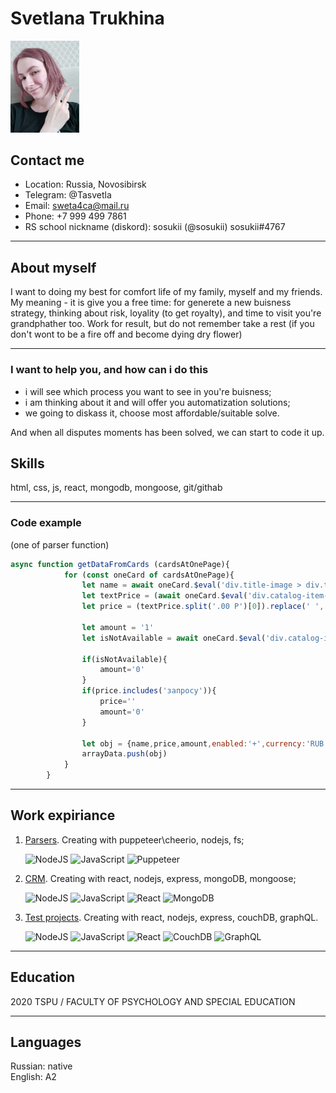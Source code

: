 # Svetlana Trukhina

<img src="./myphoto.jpg" width="110" alt="my photo here">

## Contact me  

* Location: Russia, Novosibirsk
* Telegram: @Tasvetla
* Email: sweta4ca@mail.ru
* Phone: +7 999 499 7861
* RS school nickname (diskord): sosukii (@sosukii) sosukii#4767

---

## About myself

I want to doing my best for comfort life of my family, myself and my friends. \
My meaning - it is give you a free time: for generete a new buisness strategy, thinking about risk, loyality (to get royalty), and time to visit you're grandphather too. Work for result, but do not remember take a rest (if you don't wont to be a fire off and become dying dry flower)

---

### I want to help you, and how can i do this

* i will see which process you want to see in you're buisness;
* i am thinking about it and will offer you automatization solutions;
* we going to diskass it, choose most affordable/suitable solve.

And when all disputes moments has been solved, we can start to code it up.

## Skills

html, css, js, react, mongodb, mongoose, git/githab

---

### Code example

(one of parser function)

```javascript
async function getDataFromCards (cardsAtOnePage){
            for (const oneCard of cardsAtOnePage){
                let name = await oneCard.$eval('div.title-image > div.title-wrap > a', e => e.textContent)
                let textPrice = (await oneCard.$eval('div.catalog-item-price > ul ', e => e.textContent)).split('Розничная цена: ')[1]
                let price = (textPrice.split('.00 Р')[0]).replace(' ','')

                let amount = '1'
                let isNotAvailable = await oneCard.$eval('div.catalog-item-quantity-wrap.authorized > div.catalog-item-quantity > div.region-quantity', e => e.textContent.includes('Нет'))

                if(isNotAvailable){
                    amount='0'
                }
                if(price.includes('запросу')){
                    price=''
                    amount='0'
                }

                let obj = {name,price,amount,enabled:'+',currency:'RUB'}
                arrayData.push(obj)
            }
        }
```

---

## Work expiriance

1. [Parsers](https://github.com/sosukii/3parsers_exe). Creating with puppeteer\cheerio, nodejs, fs;

    ![NodeJS](https://img.shields.io/badge/-NodeJS-9c5?style=flat&logo=node.js)
    ![JavaScript](https://img.shields.io/badge/-JavaScript-000?style=flat&logo=javascript)
    ![Puppeteer](https://img.shields.io/badge/-Puppeteer-fff?style=flat&logo=puppeteer)

2. [CRM](https://github.com/sosukii/crm). Creating with react, nodejs, express, mongoDB, mongoose;

    ![NodeJS](https://img.shields.io/badge/-NodeJS-9c5?style=flat&logo=node.js)
    ![JavaScript](https://img.shields.io/badge/-JavaScript-000?style=flat&logo=javascript)
    ![React](https://img.shields.io/badge/-React-000?style=flat&logo=react)
    ![MongoDB](https://img.shields.io/badge/-MongoDB-000?style=flat&logo=mongodb)

3. [Test projects](https://github.com/sosukii/booksAuthors). Creating with react, nodejs, express, couchDB, graphQL.

    ![NodeJS](https://img.shields.io/badge/-NodeJS-9c5?style=flat&logo=node.js)
    ![JavaScript](https://img.shields.io/badge/-JavaScript-000?style=flat&logo=JavaScript)
    ![React](https://img.shields.io/badge/-React-000?style=flat&logo=react)
    ![CouchDB](https://img.shields.io/badge/-CouchDB-dd2427)
    ![GraphQL](https://img.shields.io/badge/-Graphql-da0093?style=flat&logo=graphql)

---

## Education

2020 TSPU / FACULTY OF PSYCHOLOGY AND SPECIAL EDUCATION

---

## Languages

Russian: native \
English: A2
